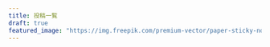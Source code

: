 ```yaml
---
title: 投稿一覧
draft: true
featured_image: "https://img.freepik.com/premium-vector/paper-sticky-notes-memo-messages-notepads-pieces-torn-paper-sheets-reminder-card_167581-2212.jpg?w=2000"
---
```

